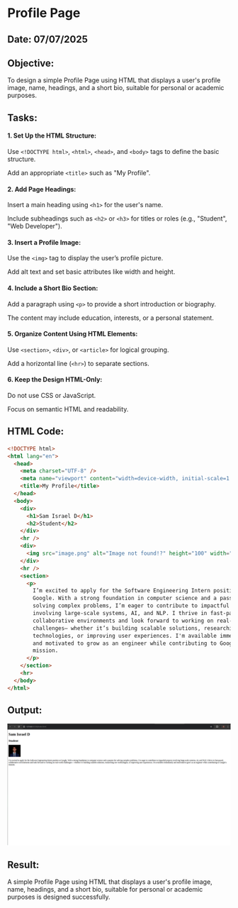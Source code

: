 # Profile Page
## Date: 07/07/2025
## Objective:

To design a simple Profile Page using HTML that displays a user's profile image, name, headings, and a short bio, suitable for personal or academic purposes.

## Tasks:

#### 1. Set Up the HTML Structure:

Use ```<!DOCTYPE html>```, ```<html>```, ```<head>```, and ```<body>``` tags to define the basic structure.

Add an appropriate ```<title>``` such as "My Profile".

#### 2. Add Page Headings:

Insert a main heading using ```<h1>``` for the user's name.

Include subheadings such as ```<h2>``` or ```<h3>``` for titles or roles (e.g., "Student", "Web Developer").

#### 3. Insert a Profile Image:

Use the ```<img>``` tag to display the user’s profile picture.

Add alt text and set basic attributes like width and height.

#### 4. Include a Short Bio Section:

Add a paragraph using ```<p>``` to provide a short introduction or biography.

The content may include education, interests, or a personal statement.

#### 5. Organize Content Using HTML Elements:

Use ```<section>```, ```<div>```, or ```<article>``` for logical grouping.

Add a horizontal line (```<hr>```) to separate sections.

#### 6. Keep the Design HTML-Only:

Do not use CSS or JavaScript.

Focus on semantic HTML and readability.
## HTML Code:
```html
<!DOCTYPE html>
<html lang="en">
  <head>
    <meta charset="UTF-8" />
    <meta name="viewport" content="width=device-width, initial-scale=1.0" />
    <title>My Profile</title>
  </head>
  <body>
    <div>
      <h1>Sam Israel D</h1>
      <h2>Student</h2>
    </div>
    <hr />
    <div>
      <img src="image.png" alt="Image not found!?" height="100" width="100" />
    </div>
    <hr />
    <section>
      <p>
        I’m excited to apply for the Software Engineering Intern position at
        Google. With a strong foundation in computer science and a passion for
        solving complex problems, I’m eager to contribute to impactful projects
        involving large-scale systems, AI, and NLP. I thrive in fast-paced,
        collaborative environments and look forward to working on real-world
        challenges— whether it’s building scalable solutions, researching new
        technologies, or improving user experiences. I'm available immediately
        and motivated to grow as an engineer while contributing to Google’s
        mission.
      </p>
    </section>
    <hr>
  </body>
</html>


```
## Output:
![alt text](image-1.png)
## Result:
A simple Profile Page using HTML that displays a user's profile image, name, headings, and a short bio, suitable for personal or academic purposes is designed successfully.
